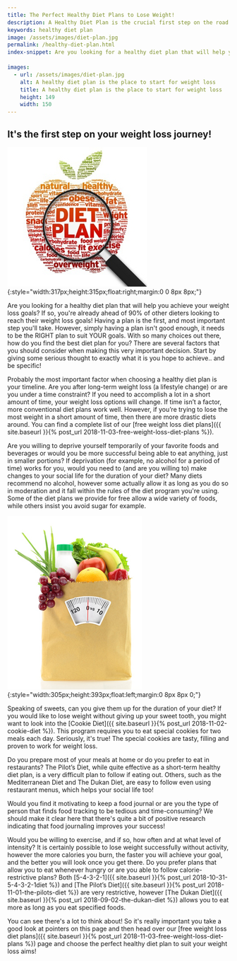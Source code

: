 ```yaml
---
title: The Perfect Healthy Diet Plans to Lose Weight!
description: A Healthy Diet Plan is the crucial first step on the road to achieving your weight loss goals. Find out everything you need to know about weight loss plans that suit you!
keywords: healthy diet plan
image: /assets/images/diet-plan.jpg
permalink: /healthy-diet-plan.html
index-snippet: Are you looking for a healthy diet plan that will help you achieve your weight loss goals? If so, you're already ahead of 90% of other dieters looking to reach their weight loss goals!

images:
  - url: /assets/images/diet-plan.jpg
    alt: A healthy diet plan is the place to start for weight loss
    title: A healthy diet plan is the place to start for weight loss
    height: 149
    width: 150
---
```


## It's the first step on your weight loss journey!

![A healthy diet plan is the place to start for weight loss](/assets/images/diet-plan.jpg){:style="width:317px;height:315px;float:right;margin:0 0 8px 8px;"}

Are you looking for a healthy diet plan that will help you achieve your weight loss goals? If so, you're already ahead of 90% of other dieters looking to reach their weight loss goals! Having a plan is the first, and most important step you'll take. However, simply having a plan isn't good enough, it needs to be the RIGHT plan to suit YOUR goals. With so many choices out there, how do you find the best diet plan for you? There are several factors that you should consider when making this very important decision. Start by giving some serious thought to exactly what it is you hope to achieve.. and be specific!

Probably the most important factor when choosing a healthy diet plan is your timeline. Are you after long-term weight loss (a lifestyle change) or are you under a time constraint? If you need to accomplish a lot in a short amount of time, your weight loss options will change. If time isn’t a factor, more conventional diet plans work well. However, if you’re trying to lose the most weight in a short amount of time, then there are more drastic diets around. You can find a complete list of our [free weight loss diet plans]({{ site.baseurl }}{% post_url 2018-11-03-free-weight-loss-diet-plans %}).

Are you willing to deprive yourself temporarily of your favorite foods and beverages or would you be more successful being able to eat anything, just in smaller portions? If deprivation (for example, no alcohol for a period of time) works for you, would you need to (and are you willing to) make changes to your social life for the duration of your diet? Many diets recommend no alcohol, however some actually allow it as long as you do so in moderation and it fall within the rules of the diet program you're using. Some of the diet plans we provide for free allow a wide variety of foods, while others insist you avoid sugar for example.

![Find a healthy diet plan](/assets/images/healthy-diet-plans-2.jpg){:style="width:305px;height:393px;float:left;margin:0 8px 8px 0;"}

Speaking of sweets, can you give them up for the duration of your diet? If you would like to lose weight without giving up your sweet tooth, you might want to look into the [Cookie Diet]({{ site.baseurl }}{% post_url 2018-11-02-cookie-diet %}). This program requires you to eat special cookies for two meals each day. Seriously, it's true! The special cookies are tasty, filling and proven to work for weight loss.

Do you prepare most of your meals at home or do you prefer to eat in restaurants? The Pilot’s Diet, while quite effective as a short-term healthy diet plan, is a very difficult plan to follow if eating out. Others, such as the Mediterranean Diet and The Dukan Diet, are easy to follow even using restaurant menus, which helps your social life too!

Would you find it motivating to keep a food journal or are you the type of person that finds food tracking to be tedious and time-consuming? We should make it clear here that there's quite a bit of positive research indicating that food journaling improves your success!

Would you be willing to exercise, and if so, how often and at what level of intensity? It is certainly possible to lose weight successfully without activity, however the more calories you burn, the faster you will achieve your goal, and the better you will look once you get there. Do you prefer plans that allow you to eat whenever hungry or are you able to follow calorie-restrictive plans? Both [5-4-3-2-1]({{ site.baseurl }}{% post_url 2018-10-31-5-4-3-2-1diet %}) and [The Pilot’s Diet]({{ site.baseurl }}{% post_url 2018-11-01-the-pilots-diet %}) are very restrictive, however [The Dukan Diet]({{ site.baseurl }}{% post_url 2018-09-02-the-dukan-diet %}) allows you to eat more as long as you eat specified foods.

You can see there's a lot to think about! So it's really important you take a good look at pointers on this page and then head over our [free weight loss diet plans]({{ site.baseurl }}{% post_url 2018-11-03-free-weight-loss-diet-plans %}) page and choose the perfect healthy diet plan to suit your weight loss aims!